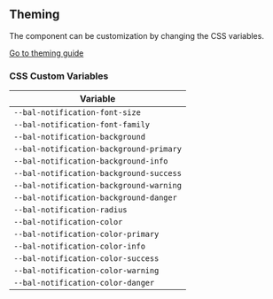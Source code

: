 ## Theming

The component can be customization by changing the CSS variables.

<a class="button is-primary" href="../?path=/docs/development-theming--page">Go to theming guide</a>

<!-- START: human documentation -->



<!-- END: human documentation -->

### CSS Custom Variables​

| Variable                                |
| --------------------------------------- |
| `--bal-notification-font-size`          |
| `--bal-notification-font-family`        |
| `--bal-notification-background`         |
| `--bal-notification-background-primary` |
| `--bal-notification-background-info`    |
| `--bal-notification-background-success` |
| `--bal-notification-background-warning` |
| `--bal-notification-background-danger`  |
| `--bal-notification-radius`             |
| `--bal-notification-color`              |
| `--bal-notification-color-primary`      |
| `--bal-notification-color-info`         |
| `--bal-notification-color-success`      |
| `--bal-notification-color-warning`      |
| `--bal-notification-color-danger`       |
